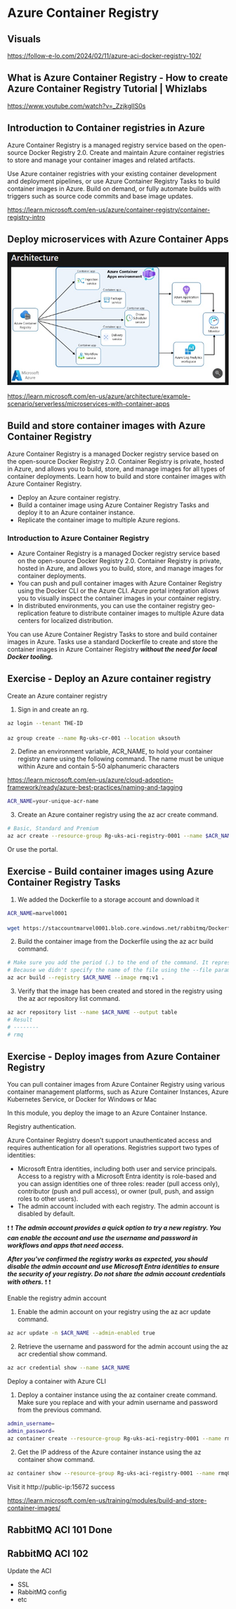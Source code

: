 # Azure Container Registry


## Visuals

https://follow-e-lo.com/2024/02/11/azure-aci-docker-registry-102/

## What is Azure Container Registry - How to create Azure Container Registry Tutorial | Whizlabs

https://www.youtube.com/watch?v=_ZzjkglIS0s

## Introduction to Container registries in Azure

Azure Container Registry is a managed registry service based on the open-source Docker Registry 2.0. Create and maintain Azure container registries to store and manage your container images and related artifacts.

Use Azure container registries with your existing container development and deployment pipelines, or use Azure Container Registry Tasks to build container images in Azure. Build on demand, or fully automate builds with triggers such as source code commits and base image updates.

https://learn.microsoft.com/en-us/azure/container-registry/container-registry-intro


## Deploy microservices with Azure Container Apps


![Azure resources](https://github.com/spawnmarvel/learning-docker/blob/main/images/registry.jpg)

https://learn.microsoft.com/en-us/azure/architecture/example-scenario/serverless/microservices-with-container-apps


## Build and store container images with Azure Container Registry

Azure Container Registry is a managed Docker registry service based on the open-source Docker Registry 2.0. Container Registry is private, hosted in Azure, and allows you to build, store, and manage images for all types of container deployments. Learn how to build and store container images with Azure Container Registry.

* Deploy an Azure container registry.
* Build a container image using Azure Container Registry Tasks and deploy it to an Azure container instance.
* Replicate the container image to multiple Azure regions.

### Introduction to Azure Container Registry

* Azure Container Registry is a managed Docker registry service based on the open-source Docker Registry 2.0. Container Registry is private, hosted in Azure, and allows you to build, store, and manage images for container deployments.
* You can push and pull container images with Azure Container Registry using the Docker CLI or the Azure CLI. Azure portal integration allows you to visually inspect the container images in your container registry.
* In distributed environments, you can use the container registry geo-replication feature to distribute container images to multiple Azure data centers for localized distribution.

You can use Azure Container Registry Tasks to store and build container images in Azure. Tasks use a standard Dockerfile to create and store the container images in Azure Container Registry ***without the need for local Docker tooling.***

## Exercise - Deploy an Azure container registry

Create an Azure container registry

1. Sign in and create an rg.
```bash
az login --tenant THE-ID

az group create --name Rg-uks-cr-001 --location uksouth
```

2. Define an environment variable, ACR_NAME, to hold your container registry name using the following command. The name must be unique within Azure and contain 5-50 alphanumeric characters

https://learn.microsoft.com/en-us/azure/cloud-adoption-framework/ready/azure-best-practices/naming-and-tagging


```bash
ACR_NAME=your-unique-acr-name

```

3. Create an Azure container registry using the az acr create command.

```bash
# Basic, Standard and Premium
az acr create --resource-group Rg-uks-aci-registry-0001 --name $ACR_NAME --sku Basic

```

Or use the portal.

## Exercise - Build container images using Azure Container Registry Tasks

1. We added the Dockerfile to a storage account and download it

```bash
ACR_NAME=marvel0001

wget https://staccountmarvel0001.blob.core.windows.net/rabbitmq/Dockerfile

```
2. Build the container image from the Dockerfile using the az acr build command.

```bash
# Make sure you add the period (.) to the end of the command. It represents the source directory containing the Dockerfile. 
# Because we didn't specify the name of the file using the --file parameter, the command looks for a file called Dockerfile in our current directory.
az acr build --registry $ACR_NAME --image rmq:v1 .
```
3. Verify that the image has been created and stored in the registry using the az acr repository list command.

```bash
az acr repository list --name $ACR_NAME --output table
# Result
# --------
# rmq
```
## Exercise - Deploy images from Azure Container Registry

You can pull container images from Azure Container Registry using various container management platforms, such as Azure Container Instances, Azure Kubernetes Service, or Docker for Windows or Mac

In this module, you deploy the image to an Azure Container Instance.

Registry authentication.

Azure Container Registry doesn't support unauthenticated access and requires authentication for all operations. Registries support two types of identities:

* Microsoft Entra identities, including both user and service principals. Access to a registry with a Microsoft Entra identity is role-based and you can assign identities one of three roles: reader (pull access only), contributor (push and pull access), or owner (pull, push, and assign roles to other users).
* The admin account included with each registry. The admin account is disabled by default.

:exclamation: :exclamation:
***The admin account provides a quick option to try a new registry. You can enable the account and use the username and password in workflows and apps that need access.***

***After you've confirmed the registry works as expected, you should disable the admin account and use Microsoft Entra identities to ensure the security of your registry. Do not share the admin account credentials with others.***
:exclamation: :exclamation:

Enable the registry admin account

1. Enable the admin account on your registry using the az acr update command.
```bash
az acr update -n $ACR_NAME --admin-enabled true
```

2. Retrieve the username and password for the admin account using the az acr credential show command.

```bash
az acr credential show --name $ACR_NAME
```

Deploy a container with Azure CLI

1. Deploy a container instance using the az container create command. Make sure you replace <admin-username> and <admin-password> with your admin username and password from the previous command.

```bash
admin_username=
admin_password=
az container create --resource-group Rg-uks-aci-registry-0001 --name rmq01 --image $ACR_NAME.azurecr.io/rmq:v1 --registry-login-server $ACR_NAME.azurecr.io --ip-address Public --location uksouth --registry-username $admin_username --registry-password $admin_password --ports 15672
```
2. Get the IP address of the Azure container instance using the az container show command.

```bash
az container show --resource-group Rg-uks-aci-registry-0001 --name rmq01 --query ipAddress.ip --output table
```

Visit it http://public-ip:15672 success


https://learn.microsoft.com/en-us/training/modules/build-and-store-container-images/

## RabbitMQ ACI 101 Done

## RabbitMQ ACI 102

Update the ACI

* SSL
* RabbitMQ config
* etc
